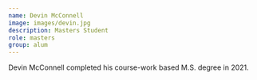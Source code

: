```yaml
---
name: Devin McConnell
image: images/devin.jpg
description: Masters Student
role: masters
group: alum
---
```


Devin McConnell completed his course-work based M.S. degree in 2021.
